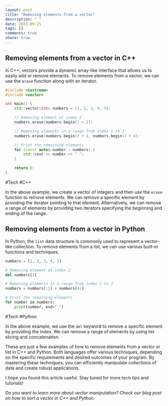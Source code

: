 ```yaml
---
layout: post
title: "Removing elements from a vector"
description: " "
date: 2023-09-25
tags: []
comments: true
share: true
---
```


## Removing elements from a vector in C++

In C++, vectors provide a dynamic array-like interface that allows us to easily add or remove elements. To remove elements from a vector, we can use the `erase` function along with an iterator.

```cpp
#include <iostream>
#include <vector>

int main() {
    std::vector<int> numbers = {1, 2, 3, 4, 5};

    // Removing element at index 2
    numbers.erase(numbers.begin() + 2);

    // Removing elements in a range from index 1 to 3
    numbers.erase(numbers.begin() + 1, numbers.begin() + 4);

    // Print the remaining elements
    for (const auto& number : numbers) {
        std::cout << number << " ";
    }

    return 0;
}
```
#Tech #C++

In the above example, we create a vector of integers and then use the `erase` function to remove elements. We can remove a specific element by providing the iterator pointing to that element. Alternatively, we can remove a range of elements by providing two iterators specifying the beginning and ending of the range.

## Removing elements from a vector in Python

In Python, the `list` data structure is commonly used to represent a vector-like collection. To remove elements from a list, we can use various built-in functions and techniques.

```python
numbers = [1, 2, 3, 4, 5]

# Removing element at index 2
del numbers[2]

# Removing elements in a range from index 1 to 3
numbers = numbers[:1] + numbers[4:]

# Print the remaining elements
for number in numbers:
    print(number, end=" ")
```
#Tech #Python

In the above example, we use the `del` keyword to remove a specific element by providing the index. We can remove a range of elements by using list slicing and concatenation.

These are just a few examples of how to remove elements from a vector or list in C++ and Python. Both languages offer various techniques, depending on the specific requirements and desired outcomes of your program. By mastering these techniques, you can efficiently manipulate collections of data and create robust applications.

I hope you found this article useful. Stay tuned for more tech tips and tutorials!

*Do you want to learn more about vector manipulation? Check our blog post on how to sort a vector in C++ and Python.*